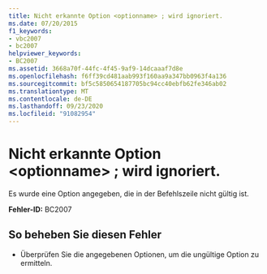```yaml
---
title: Nicht erkannte Option <optionname> ; wird ignoriert.
ms.date: 07/20/2015
f1_keywords:
- vbc2007
- bc2007
helpviewer_keywords:
- BC2007
ms.assetid: 3668a70f-44fc-4f45-9af9-14dcaaaf7d8e
ms.openlocfilehash: f6ff39cd481aab993f160aa9a347bb0963f4a136
ms.sourcegitcommit: bf5c5850654187705bc94cc40ebfb62fe346ab02
ms.translationtype: MT
ms.contentlocale: de-DE
ms.lasthandoff: 09/23/2020
ms.locfileid: "91082954"
---
```

# <a name="unrecognized-option-optionname-ignored"></a>Nicht erkannte Option \<optionname> ; wird ignoriert.

Es wurde eine Option angegeben, die in der Befehlszeile nicht gültig ist.  
  
 **Fehler-ID:** BC2007  
  
## <a name="to-correct-this-error"></a>So beheben Sie diesen Fehler  
  
- Überprüfen Sie die angegebenen Optionen, um die ungültige Option zu ermitteln.
